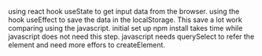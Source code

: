 using react hook useState to get input data from the browser.
using the hook useEffect to save the data in the localStorage. This
save a lot work comparing using the javascript.
initial set up npm install takes time while javascript does not need this step.
javascript needs querySelect to refer the element and need more effors to createElement.